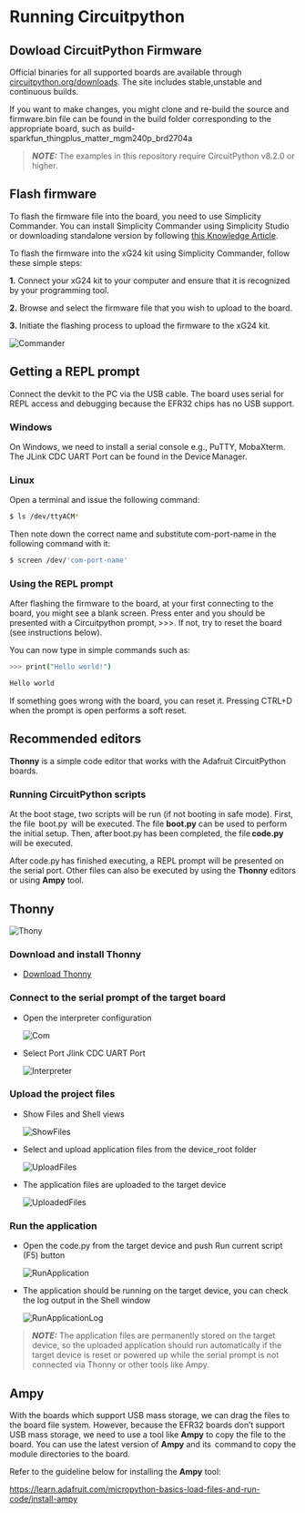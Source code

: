 # Running Circuitpython
## Dowload CircuitPython Firmware 

Official binaries for all supported boards are available through [circuitpython.org/downloads](https://circuitpython.org/downloads?q=silabs). The site includes stable,unstable and continuous builds.

If you want to make changes, you might clone and re-build the source and firmware.bin file can be found in the build folder corresponding to the appropriate board, such as build-sparkfun_thingplus_matter_mgm240p_brd2704a

> **_NOTE:_** The examples in this repository require CircuitPython v8.2.0 or higher.

## Flash firmware

To flash the firmware file into the board, you need to use Simplicity Commander.
You can install Simplicity Commander using Simplicity Studio or downloading standalone version by following [this Knowledge Article](https://community.silabs.com/s/article/simplicity-commander?language=en_US).

To flash the firmware into the xG24 kit using Simplicity Commander, follow these simple steps:

**1.** Connect your xG24 kit to your computer and ensure that it is recognized by your programming tool.

**2.** Browse and select the firmware file that you wish to upload to the board.

**3.** Initiate the flashing process to upload the firmware to the xG24 kit.

![Commander](cp_commander.png)

## Getting a REPL prompt ##

Connect the devkit to the PC via the USB cable. The board uses serial for REPL access and debugging because the EFR32 chips has no USB support.

### Windows ###

On Windows, we need to install a serial console e.g., PuTTY, MobaXterm. The JLink CDC UART Port can be found in the Device Manager.

### Linux ###

Open a terminal and issue the following command: 
```bash
$ ls /dev/ttyACM*
```
Then note down the correct name and substitute com-port-name in the following command with it: 
```bash
$ screen /dev/'com-port-name'
```
### Using the REPL prompt ###

After flashing the firmware to the board, at your first connecting to the board, you might see a blank screen. Press enter and you should be presented with a Circuitpython prompt, >>>. If not, try to reset the board (see instructions below).

You can now type in simple commands such as: 

```sh
>>> print("Hello world!") 

Hello world
```

If something goes wrong with the board, you can reset it. Pressing CTRL+D when the prompt is open performs a soft reset.

## Recommended editors ##

**Thonny** is a simple code editor that works with the Adafruit CircuitPython boards. 

### Running CircuitPython scripts ###

At the boot stage, two scripts will be run (if not booting in safe mode). First, the file  boot.py  will be executed. The file **boot.py** can be used to perform the initial setup. Then, after boot.py has been completed, the file **code.py** will be executed.  

After code.py has finished executing, a REPL prompt will be presented on the serial port. Other files can also be executed by using the **Thonny** editors or using **Ampy** tool.

## Thonny ##
![Thony](cp_thony.png)

### Download and install Thonny

  * [Download Thonny](https://thonny.org/)

### Connect to the serial prompt of the target board

  * Open the interpreter configuration

    ![Com](cp_thonny_com.png)
  
  * Select Port Jlink CDC UART Port 

    ![Interpreter](cp_thonny_interpreter.png)

### Upload the project files

  * Show Files and Shell views

    ![ShowFiles](cp_thonny_files.png)

  * Select and upload application files from the device_root folder

    ![UploadFiles](cp_thonny_upload.png)

  * The application files are uploaded to the target device

    ![UploadedFiles](cp_thonny_uploaded.png)

### Run the application

  * Open the code.py from the target device and push Run current script (F5) button
    
    ![RunApplication](cp_thonny_open_code.png)

  * The application should be running on the target device, you can check the log output in the Shell window
    
    ![RunApplicationLog](cp_thonny_run_code.png)


> **_NOTE:_** The application files are permanently stored on the target device, so the uploaded application should run automatically if the target device is reset or powered up while the serial prompt is not connected via Thonny or other tools like Ampy.


## Ampy ##

With the boards which support USB mass storage, we can drag the files to the board file system. However, because the EFR32 boards don’t support USB mass storage, we need to use a tool like **Ampy** to copy the file to the board. You can use the latest version of **Ampy** and its  command to copy the module directories to the board.

Refer to the guideline below for installing the **Ampy** tool: 

https://learn.adafruit.com/micropython-basics-load-files-and-run-code/install-ampy  